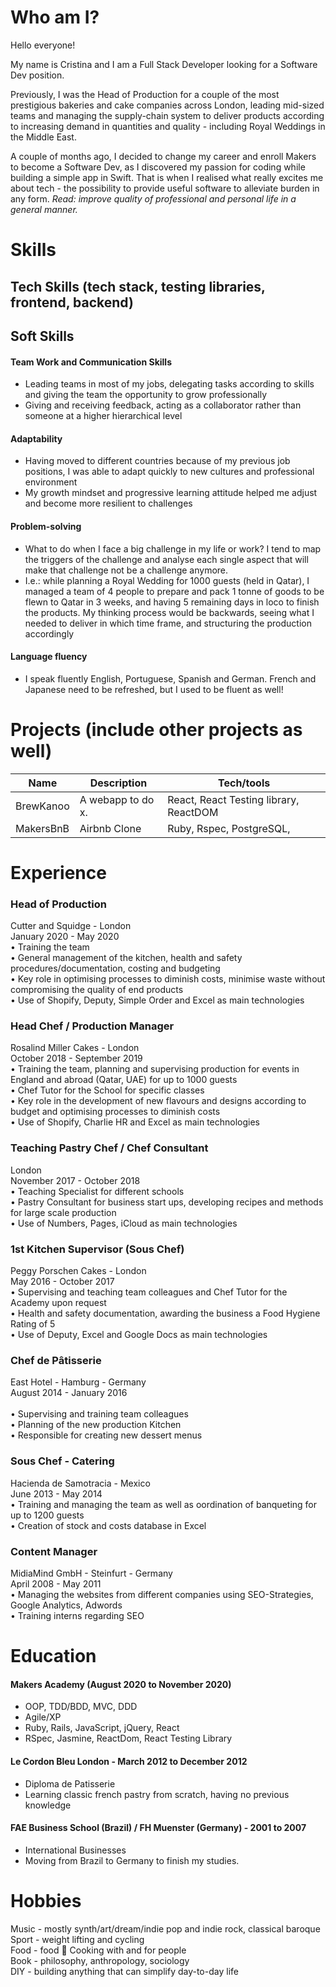 # Who am I?

Hello everyone! 

My name is Cristina and I am a Full Stack Developer looking for a Software Dev position. 

Previously, I was the Head of Production for a couple of the most prestigious bakeries and cake companies across London, leading mid-sized teams and managing the supply-chain system to deliver products according to increasing demand in quantities and quality - including Royal Weddings in the Middle East.

A couple of months ago, I decided to change my career and enroll Makers to become a Software Dev, as I discovered my passion for coding while building a simple app in Swift. That is when I realised what really excites me about tech - the possibility to provide useful software to alleviate burden in any form. _Read: improve quality of professional and personal life in a general manner._

# Skills


## Tech Skills (tech stack, testing libraries, frontend, backend)
## Soft Skills 

#### Team Work and Communication Skills

- Leading teams in most of my jobs, delegating tasks according to skills and giving the team the opportunity to grow professionally
- Giving and receiving feedback, acting as a collaborator rather than someone at a higher hierarchical level 

#### Adaptability

- Having moved to different countries because of my previous job positions, I was able to adapt quickly to new cultures and professional environment
- My growth mindset and progressive learning attitude helped me adjust and become more resilient to challenges

#### Problem-solving

- What to do when I face a big challenge in my life or work? I tend to map the triggers of the challenge and analyse each single aspect that will make that challenge not be a challenge anymore.
- I.e.: while planning a Royal Wedding for 1000 guests (held in Qatar), I managed a team of 4 people to prepare and pack 1 tonne of goods to be flewn to Qatar in 3 weeks, and having 5 remaining days in loco to finish the products. My thinking process would be backwards, seeing what I needed to deliver in which time frame, and structuring the production accordingly

#### Language fluency

- I speak fluently English, Portuguese, Spanish and German. French and Japanese need to be refreshed, but I used to be fluent as well!


# Projects (include other projects as well)

| Name                         | Description       | Tech/tools        |
| ---------------------------- | ----------------- | ----------------- |
| BrewKanoo          | A webapp to do x. | React, React Testing library, ReactDOM |
| MakersBnB                | Airbnb Clone      | Ruby, Rspec, PostgreSQL,               |




# Experience

### Head of Production<br>
Cutter and Squidge - London<br>
January 2020 - May 2020<br>
• Training the team<br>
• General management of the kitchen, health and safety procedures/documentation, costing and budgeting<br>
• Key role in optimising processes to diminish costs, minimise waste without compromising the quality of end products<br>
• Use of Shopify, Deputy, Simple Order and Excel as main technologies

### Head Chef / Production Manager<br>
Rosalind Miller Cakes - London<br>
October 2018 - September 2019<br>
• Training the team, planning and supervising production for events in England and abroad (Qatar, UAE) for up to 1000 guests<br>
• Chef Tutor for the School for specific classes<br>
• Key role in the development of new flavours and designs according to budget and optimising processes to diminish costs<br>
• Use of Shopify, Charlie HR and Excel as main technologies

### Teaching Pastry Chef / Chef Consultant<br>
London<br>
November 2017 - October 2018<br>
• Teaching Specialist for different schools<br>
• Pastry Consultant for business start ups, developing recipes and methods for large scale production<br>
• Use of Numbers, Pages, iCloud as main technologies<br>

### 1st Kitchen Supervisor (Sous Chef)<br>
Peggy Porschen Cakes - London<br>
May 2016 - October 2017<br>
• Supervising and teaching team colleagues and Chef Tutor for the Academy upon request<br>
• Health and safety documentation, awarding the business a Food Hygiene Rating of 5<br>
• Use of Deputy, Excel and Google Docs as main technologies

### Chef de Pâtisserie<br>
East Hotel - Hamburg - Germany<br>
August 2014 - January 2016<br>  
• Supervising and training team colleagues<br>
• Planning of the new production Kitchen<br>
• Responsible for creating new dessert menus<br>

### Sous Chef - Catering<br>
Hacienda de Samotracia - Mexico<br>
June 2013 - May 2014 <br>
• Training and managing the team as well as oordination of banqueting for up to 1200 guests<br>
• Creation of stock and costs database in Excel

### Content Manager<br>
MidiaMind GmbH - Steinfurt - Germany<br>
April 2008 - May 2011<br> 
• Managing the websites from different companies using SEO-Strategies, Google Analytics, Adwords<br>
• Training interns regarding SEO

# Education

#### Makers Academy (August 2020 to November 2020)

- OOP, TDD/BDD, MVC, DDD
- Agile/XP
- Ruby, Rails, JavaScript, jQuery, React
- RSpec, Jasmine, ReactDom, React Testing Library

#### Le Cordon Bleu London - March 2012 to December 2012

- Diploma de Patisserie
- Learning classic french pastry from scratch, having no previous knowledge

#### FAE Business School (Brazil) / FH Muenster (Germany) - 2001 to 2007

- International Businesses
- Moving from Brazil to Germany to finish my studies. 

# Hobbies

Music - mostly synth/art/dream/indie pop and indie rock, classical baroque<br>
Sport - weight lifting and cycling<br>
Food - food 🤤 Cooking with and for people<br>
Book - philosophy, anthropology, sociology<br>
DIY - building anything that can simplify day-to-day life


